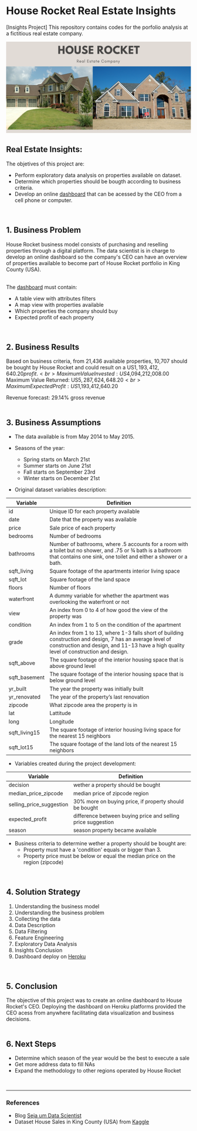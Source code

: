 # House Rocket Real Estate Insights
[Insights Project] This repository contains codes for the porfolio analysis at a fictitious real estate company.<br>

![House_Rocket](https://github.com/fabianaba/Real_Estate_Insights/blob/master/images/houserocket.png)


## Real Estate Insights:
The objetives of this project are:
* Perform exploratory data analysis on properties available on dataset.
* Determine which properties should be bougth according to business criteria.
* Develop an online [dashboard](https://analytics-house-rocket-sales.herokuapp.com/) that can be acessed by the CEO from a cell phone or computer.
<br>

## 1. Business Problem
House Rocket business model consists of purchasing and reselling properties through a digital platform. The data scientist is in charge to develop an online dashboard so the company's CEO can have an overview of properties available to become part of House Rocket portfolio in King County (USA).

<br>The [dashboard](https://analytics-house-rocket-sales.herokuapp.com/) must contain:
   * A table view with attributes filters
   * A map view with properties available
   * Which properties the company should buy
   * Expected profit of each property
<br>

## 2. Business Results
Based on business criteria, from 21,436 available properties, 10,707 should be bought by House Rocket and could result on a US$1,193,412,640.20 profit. <br>
Maximum Value Invested: US$4,094,212,008.00<br>
Maximum Value Returned: US$5,287,624,648.20<br>
Maximum Expected Profit: US$1,193,412,640.20<br>

Revenue forecast: 29.14% gross revenue
<br><br>

## 3. Business Assumptions
* The data available is from May 2014 to May 2015.
* Seasons of the year:<br>
   * Spring starts on March 21st<br>
   * Summer starts on June 21st<br>
   * Fall starts on September 23rd<br>
   * Winter starts on December 21st<br>
  
* Original dataset variables description:<br>

Variable | Definition
------------ | -------------
|id | Unique ID for each property available|
|date | Date that the property was available|
|price | Sale price of each property |
|bedrooms | Number of bedrooms|
|bathrooms | Number of bathrooms, where .5 accounts for a room with a toilet but no shower, and .75 or ¾ bath is a bathroom that contains one sink, one toilet and either a shower or a bath.|
|sqft_living | Square footage of the apartments interior living space|
|sqft_lot | Square footage of the land space|
|floors | Number of floors|
|waterfront | A dummy variable for whether the apartment was overlooking the waterfront or not|
|view | An index from 0 to 4 of how good the view of the property was|
|condition | An index from 1 to 5 on the condition of the apartment|
|grade | An index from 1 to 13, where 1-3 falls short of building construction and design, 7 has an average level of construction and design, and 11-13 have a high quality level of construction and design.|
|sqft_above | The square footage of the interior housing space that is above ground level|
|sqft_basement | The square footage of the interior housing space that is below ground level|
|yr_built | The year the property was initially built|
|yr_renovated | The year of the property’s last renovation|
|zipcode | What zipcode area the property is in|
|lat | Lattitude|
|long | Longitude|
|sqft_living15 | The square footage of interior housing living space for the nearest 15 neighbors|
|sqft_lot15 | The square footage of the land lots of the nearest 15 neighbors|

* Variables created during the project development:

Variable | Definition
------------ | -------------
| decision | wether a property should be bought |
| median_price_zipcode | median price of zipcode region |
| selling_price_suggestion | 30% more on buying price, if property should be bought |
| expected_profit | difference between buying price and selling price suggestion  |
| season | season property became available |

* Business criteria to determine wether a property should be bought are:
   * Property must have a 'condition' equals or bigger than 3.
   * Property price must be below or equal the median price on the region (zipcode)
<br>

## 4. Solution Strategy
1. Understanding the business model
2. Understanding the business problem
3. Collecting the data
4. Data Description
5. Data Filtering
6. Feature Engineering
8. Exploratory Data Analysis
9. Insights Conclusion
10. Dashboard deploy on [Heroku](https://analytics-house-rocket-sales.herokuapp.com/)
<br>

## 5. Conclusion
The objective of this project was to create an online dashboard to House Rocket's CEO. Deploying the dashboard on Heroku platforms provided the CEO acess from anywhere facilitating data visualization and business decisions.
<br><br>

## 6. Next Steps
* Determine which season of the year would be the best to execute a sale
* Get more address data to fill NAs
* Expand the methodology to other regions operated by House Rocket
<br>

***
### References
* Blog [Seja um Data Scientist](https://sejaumdatascientist.com/)
* Dataset House Sales in King County (USA) from [Kaggle](https://www.kaggle.com/harlfoxem/housesalesprediction)

